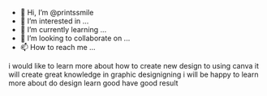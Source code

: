 - 👋 Hi, I’m @printssmile
- 👀 I’m interested in ...
- 🌱 I’m currently learning ...
- 💞️ I’m looking to collaborate on ...
- 📫 How to reach me ...

<!---
printssmile/printssmile is a ✨ special ✨ repository because its `README.md` (this file) appears on your GitHub profile.
You can click the Preview link to take a look at your changes.
--->
i would like to learn more about how to create new design to using canva it will create great knowledge in graphic designigning 
i will be happy to learn more about do design
learn good have good result 
